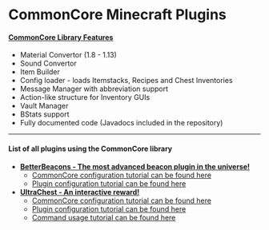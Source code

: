# **CommonCore Minecraft Plugins**

#### [CommonCore Library Features](https://dev.bukkit.org/projects/commoncorelib "CommonCore Library")
- Material Convertor (1.8 - 1.13)
- Sound Convertor
- Item Builder
- Config loader - loads Itemstacks, Recipes and Chest Inventories
- Message Manager with abbreviation support
- Action-like structure for Inventory GUIs
- Vault Manager
- BStats support
- Fully documented code (Javadocs included in the repository)


------------


#### List of all plugins using the CommonCore library
- [**BetterBeacons - The most advanced beacon plugin in the universe!**](https://dev.bukkit.org/projects/better-beacons "**BetterBeacons - The most advanced beacon plugin in the universe!**")
  - [CommonCore configuration tutorial can be found here](https://dev.bukkit.org/projects/commoncorelib/pages/config-settings "CommonCore configuration tutorial can be found here")
  - [Plugin configuration tutorial can be found here](https://dev.bukkit.org/projects/better-beacons/pages/config-settings "Plugin configuration tutorial can be found here")
- **[UltraChest - An interactive reward!](https://dev.bukkit.org/projects/ultra-chest-interactive-reward "UltraChest - An interactive reward!")**
  - [CommonCore configuration tutorial can be found here](https://dev.bukkit.org/projects/commoncorelib/pages/config-settings "CommonCore configuration tutorial can be found here")
  - [Plugin configuration tutorial can be found here](https://dev.bukkit.org/projects/ultra-chest-interactive-reward/pages/config-settings "Plugin configuration tutorial can be found here")
  - [Command usage tutorial can be found here](https://dev.bukkit.org/projects/ultra-chest-interactive-reward/pages/command-tutorial "Command usage tutorial can be found here")
